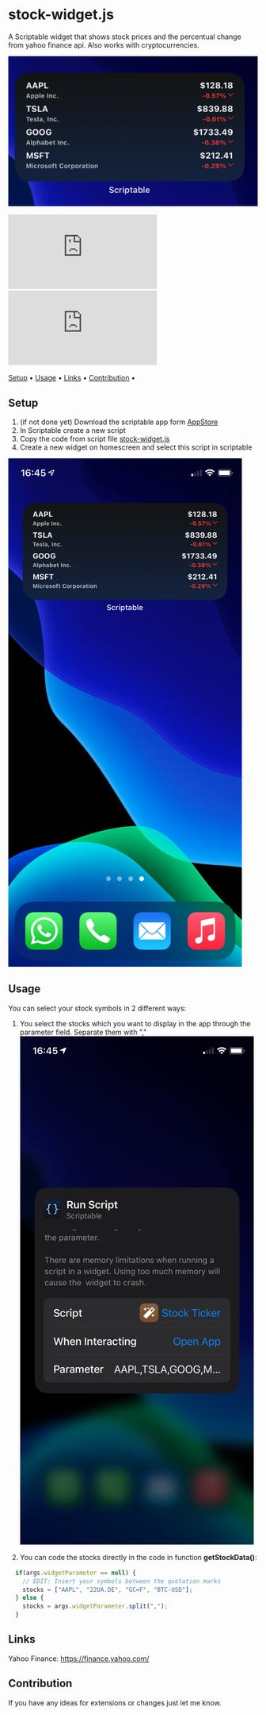 # stock-widget.js
A Scriptable widget that shows stock prices and the percentual change from yahoo finance api. Also works with cryptocurrencies.


![stock-widget-homescreen.small](img/stock-widget-homescreen-small.png)


![GitHub last commit](https://img.shields.io/github/last-commit/wickenico/stock-widget.js) ![GitHub commit activity](https://img.shields.io/github/commit-activity/y/wickenico/stock-widget.js)

<p>
  <a href="#setup">Setup</a> •
  <a href="#usage">Usage</a> •
  <a href="#links">Links</a> •
  <a href="#contribution">Contribution</a> •
</p>


## Setup

1. (if not done yet) Download the scriptable app form [AppStore](https://apps.apple.com/de/app/scriptable/id1405459188)
2. In Scriptable create a new script
3. Copy the code from script file [stock-widget.js](https://github.com/wickenico/stock-widget.js/blob/master/stock-widget.js)
4. Create a new widget on homescreen and select this script in scriptable

![stock-widget-homescreen](img/stock-widget-homescreen.png)

## Usage

You can select your stock symbols in 2 different ways:

1. You select the stocks which you want to display in the app through the parameter field. Separate them with ","
![stock-widget-settings](img/stock-widget-settings.png)

2. You can code the stocks directly in the code in function **getStockData()**:
```javascript
  if(args.widgetParameter == null) {
    // EDIT: Insert your symbols between the quotation marks 
    stocks = ["AAPL", "22UA.DE", "GC=F", "BTC-USD"];
  } else {
    stocks = args.widgetParameter.split(",");
  }
```

## Links
Yahoo Finance: https://finance.yahoo.com/


## Contribution

If you have any ideas for extensions or changes just let me know.

